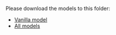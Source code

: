 Please download the models to this folder:

* [Vanilla model](http://lxcenter.di.fc.ul.pt/datasets/models/vanilla.tar.gz)
* [All models](http://lxcenter.di.fc.ul.pt/datasets/models/)
